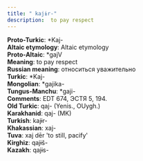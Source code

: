 ```yaml
---
title: " kajɨr-"
description:  to pay respect
---
```


<strong>Proto-Turkic</strong>:  *Kaj-<br>
<strong>Altaic etymology</strong>:  Altaic etymology<br>
<strong> Proto-Altaic</strong>:  *gajV<br>
<strong>Meaning</strong>:  to pay respect<br>
<strong>Russian meaning</strong>:  относиться уважительно<br>
<strong>Turkic</strong>:  *Kaj-<br>
<strong>Mongolian</strong>:  *gajika-<br>
<strong>Tungus-Manchu</strong>:  *gaji-<br>
<strong>Comments</strong>:  EDT 674, ЭСТЯ 5, 194.<br>
<strong>Old Turkic</strong>:  qaj- (Yenis., OUygh.)<br>
<strong>Karakhanid</strong>:  qaj- (MK)<br>
<strong>Turkish</strong>:  kajɨr-<br>
<strong>Khakassian</strong>:  xaj-<br>
<strong>Tuva</strong>:  xaj dēr 'to still, pacify'<br>
<strong>Kirghiz</strong>:  qajɨš-<br>
<strong>Kazakh</strong>:  qajɨs-<br>


